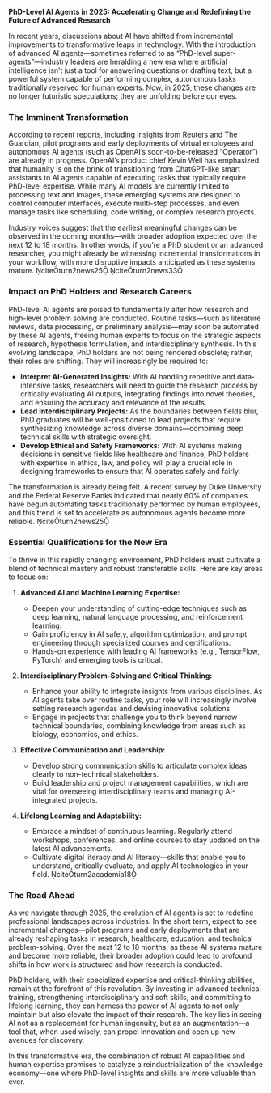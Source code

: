 
**PhD-Level AI Agents in 2025: Accelerating Change and Redefining the Future of Advanced Research**

In recent years, discussions about AI have shifted from incremental improvements to transformative leaps in technology. With the introduction of advanced AI agents—sometimes referred to as “PhD-level super-agents”—industry leaders are heralding a new era where artificial intelligence isn’t just a tool for answering questions or drafting text, but a powerful system capable of performing complex, autonomous tasks traditionally reserved for human experts. Now, in 2025, these changes are no longer futuristic speculations; they are unfolding before our eyes.

### The Imminent Transformation

According to recent reports, including insights from Reuters and The Guardian, pilot programs and early deployments of virtual employees and autonomous AI agents (such as OpenAI’s soon-to-be-released “Operator”) are already in progress. OpenAI’s product chief Kevin Weil has emphasized that humanity is on the brink of transitioning from ChatGPT-like smart assistants to AI agents capable of executing tasks that typically require PhD-level expertise. While many AI models are currently limited to processing text and images, these emerging systems are designed to control computer interfaces, execute multi-step processes, and even manage tasks like scheduling, code writing, or complex research projects.

Industry voices suggest that the earliest meaningful changes can be observed in the coming months—with broader adoption expected over the next 12 to 18 months. In other words, if you’re a PhD student or an advanced researcher, you might already be witnessing incremental transformations in your workflow, with more disruptive impacts anticipated as these systems mature. citeturn2news25 citeturn2news33

### Impact on PhD Holders and Research Careers

PhD-level AI agents are poised to fundamentally alter how research and high-level problem solving are conducted. Routine tasks—such as literature reviews, data processing, or preliminary analysis—may soon be automated by these AI agents, freeing human experts to focus on the strategic aspects of research, hypothesis formulation, and interdisciplinary synthesis. In this evolving landscape, PhD holders are not being rendered obsolete; rather, their roles are shifting. They will increasingly be required to:

- **Interpret AI-Generated Insights:** With AI handling repetitive and data-intensive tasks, researchers will need to guide the research process by critically evaluating AI outputs, integrating findings into novel theories, and ensuring the accuracy and relevance of the results.
- **Lead Interdisciplinary Projects:** As the boundaries between fields blur, PhD graduates will be well-positioned to lead projects that require synthesizing knowledge across diverse domains—combining deep technical skills with strategic oversight.
- **Develop Ethical and Safety Frameworks:** With AI systems making decisions in sensitive fields like healthcare and finance, PhD holders with expertise in ethics, law, and policy will play a crucial role in designing frameworks to ensure that AI operates safely and fairly.

The transformation is already being felt. A recent survey by Duke University and the Federal Reserve Banks indicated that nearly 60% of companies have begun automating tasks traditionally performed by human employees, and this trend is set to accelerate as autonomous agents become more reliable. citeturn2news25

### Essential Qualifications for the New Era

To thrive in this rapidly changing environment, PhD holders must cultivate a blend of technical mastery and robust transferable skills. Here are key areas to focus on:

1. **Advanced AI and Machine Learning Expertise:**  
   - Deepen your understanding of cutting-edge techniques such as deep learning, natural language processing, and reinforcement learning.  
   - Gain proficiency in AI safety, algorithm optimization, and prompt engineering through specialized courses and certifications.  
   - Hands-on experience with leading AI frameworks (e.g., TensorFlow, PyTorch) and emerging tools is critical.

2. **Interdisciplinary Problem-Solving and Critical Thinking:**  
   - Enhance your ability to integrate insights from various disciplines. As AI agents take over routine tasks, your role will increasingly involve setting research agendas and devising innovative solutions.  
   - Engage in projects that challenge you to think beyond narrow technical boundaries, combining knowledge from areas such as biology, economics, and ethics.

3. **Effective Communication and Leadership:**  
   - Develop strong communication skills to articulate complex ideas clearly to non-technical stakeholders.  
   - Build leadership and project management capabilities, which are vital for overseeing interdisciplinary teams and managing AI-integrated projects.

4. **Lifelong Learning and Adaptability:**  
   - Embrace a mindset of continuous learning. Regularly attend workshops, conferences, and online courses to stay updated on the latest AI advancements.  
   - Cultivate digital literacy and AI literacy—skills that enable you to understand, critically evaluate, and apply AI technologies in your field. citeturn2academia18

### The Road Ahead

As we navigate through 2025, the evolution of AI agents is set to redefine professional landscapes across industries. In the short term, expect to see incremental changes—pilot programs and early deployments that are already reshaping tasks in research, healthcare, education, and technical problem-solving. Over the next 12 to 18 months, as these AI systems mature and become more reliable, their broader adoption could lead to profound shifts in how work is structured and how research is conducted.

PhD holders, with their specialized expertise and critical-thinking abilities, remain at the forefront of this revolution. By investing in advanced technical training, strengthening interdisciplinary and soft skills, and committing to lifelong learning, they can harness the power of AI agents to not only maintain but also elevate the impact of their research. The key lies in seeing AI not as a replacement for human ingenuity, but as an augmentation—a tool that, when used wisely, can propel innovation and open up new avenues for discovery.

In this transformative era, the combination of robust AI capabilities and human expertise promises to catalyze a reindustrialization of the knowledge economy—one where PhD-level insights and skills are more valuable than ever.
